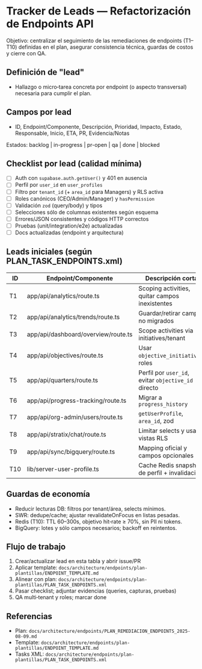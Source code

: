 # Tracker de Leads — Refactorización de Endpoints API

Objetivo: centralizar el seguimiento de las remediaciones de endpoints (T1–T10) definidas en el plan, asegurar consistencia técnica, guardas de costos y cierre con QA.

## Definición de "lead"
- Hallazgo o micro‑tarea concreta por endpoint (o aspecto transversal) necesaria para cumplir el plan.

## Campos por lead
- ID, Endpoint/Componente, Descripción, Prioridad, Impacto, Estado, Responsable, Inicio, ETA, PR, Evidencia/Notas

Estados: backlog | in-progress | pr-open | qa | done | blocked

## Checklist por lead (calidad mínima)
- [ ] Auth con `supabase.auth.getUser()` y 401 en ausencia
- [ ] Perfil por `user_id` en `user_profiles`
- [ ] Filtro por `tenant_id` (+ `area_id` para Managers) y RLS activa
- [ ] Roles canónicos (CEO/Admin/Manager) y `hasPermission`
- [ ] Validación `zod` (query/body) y tipos
- [ ] Selecciones sólo de columnas existentes según esquema
- [ ] Errores/JSON consistentes y códigos HTTP correctos
- [ ] Pruebas (unit/integration/e2e) actualizadas
- [ ] Docs actualizadas (endpoint y arquitectura)

## Leads iniciales (según PLAN_TASK_ENDPOINTS.xml)

| ID | Endpoint/Componente | Descripción corta | Prioridad | Estado | Responsable | PR |
|----|----------------------|-------------------|-----------|--------|-------------|----|
| T1 | app/api/analytics/route.ts | Scoping activities, quitar campos inexistentes | high | backlog | — | — |
| T2 | app/api/analytics/trends/route.ts | Guardar/retirar campos no migrados | high | backlog | — | — |
| T3 | app/api/dashboard/overview/route.ts | Scope activities via initiatives/tenant | high | backlog | — | — |
| T4 | app/api/objectives/route.ts | Usar `objective_initiatives`, roles | high | backlog | — | — |
| T5 | app/api/quarters/route.ts | Perfil por `user_id`, evitar `objective_id` directo | high | backlog | — | — |
| T6 | app/api/progress-tracking/route.ts | Migrar a `progress_history` | high | backlog | — | — |
| T7 | app/api/org-admin/users/route.ts | `getUserProfile`, `area_id`, zod | high | backlog | — | — |
| T8 | app/api/stratix/chat/route.ts | Limitar selects y usar vistas RLS | high | backlog | — | — |
| T9 | app/api/sync/bigquery/route.ts | Mapping oficial y campos opcionales | high | backlog | — | — |
| T10 | lib/server-user-profile.ts | Cache Redis snapshot de perfil + invalidación | medium | backlog | — | — |

## Guardas de economía
- Reducir lecturas DB: filtros por tenant/área, selects mínimos.
- SWR: dedupe/cache; ajustar revalidateOnFocus en listas pesadas.
- Redis (T10): TTL 60–300s, objetivo hit‑rate ≥ 70%, sin PII ni tokens.
- BigQuery: lotes y sólo campos necesarios; backoff en reintentos.

## Flujo de trabajo
1) Crear/actualizar lead en esta tabla y abrir issue/PR
2) Aplicar template: `docs/architecture/endpoints/plan-plantillas/ENDPOINT_TEMPLATE.md`
3) Alinear con plan: `docs/architecture/endpoints/plan-plantillas/PLAN_TASK_ENDPOINTS.xml`
4) Pasar checklist; adjuntar evidencias (queries, capturas, pruebas)
5) QA multi‑tenant y roles; marcar done

## Referencias
- Plan: `docs/architecture/endpoints/PLAN_REMEDIACION_ENDPOINTS_2025-08-09.md`
- Template: `docs/architecture/endpoints/plan-plantillas/ENDPOINT_TEMPLATE.md`
- Tasks XML: `docs/architecture/endpoints/plan-plantillas/PLAN_TASK_ENDPOINTS.xml`
